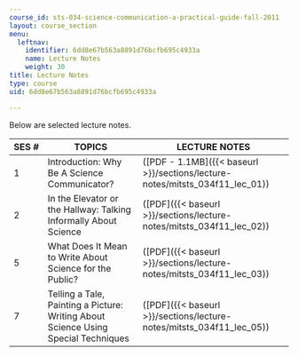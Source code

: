 ```yaml
---
course_id: sts-034-science-communication-a-practical-guide-fall-2011
layout: course_section
menu:
  leftnav:
    identifier: 6dd8e67b563a8891d76bcfb695c4933a
    name: Lecture Notes
    weight: 30
title: Lecture Notes
type: course
uid: 6dd8e67b563a8891d76bcfb695c4933a

---
```


Below are selected lecture notes.

| SES # | TOPICS | LECTURE NOTES |
| --- | --- | --- |
| 1 | Introduction: Why Be A Science Communicator? | ([PDF - 1.1MB]({{< baseurl >}}/sections/lecture-notes/mitsts_034f11_lec_01)) |
| 2 | In the Elevator or the Hallway: Talking Informally About Science | ([PDF]({{< baseurl >}}/sections/lecture-notes/mitsts_034f11_lec_02)) |
| 5 | What Does It Mean to Write About Science for the Public? | ([PDF]({{< baseurl >}}/sections/lecture-notes/mitsts_034f11_lec_03)) |
| 7 | Telling a Tale, Painting a Picture: Writing About Science Using Special Techniques | ([PDF]({{< baseurl >}}/sections/lecture-notes/mitsts_034f11_lec_05))